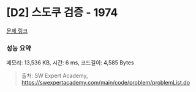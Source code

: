# [D2] 스도쿠 검증 - 1974 

[문제 링크](https://swexpertacademy.com/main/code/problem/problemDetail.do?contestProbId=AV5Psz16AYEDFAUq) 

### 성능 요약

메모리: 13,536 KB, 시간: 6 ms, 코드길이: 4,585 Bytes



> 출처: SW Expert Academy, https://swexpertacademy.com/main/code/problem/problemList.do